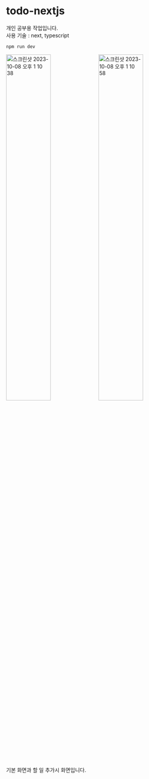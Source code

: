 # todo-nextjs

개인 공부용 작업입니다. <br />
사용 기술 : next, typescript

```dash
npm run dev
```
<img width="49%" alt="스크린샷 2023-10-08 오후 1 10 38" src="https://github.com/howwant/todo-nextjs/assets/111282684/89d40b1d-7361-4b19-8d87-b0e522831bbd">
<img width="49%" alt="스크린샷 2023-10-08 오후 1 10 58" src="https://github.com/howwant/todo-nextjs/assets/111282684/c83c7a1b-c3de-4373-a2ca-7d333b96c14c">

기본 화면과 할 일 추가시 화면입니다.
